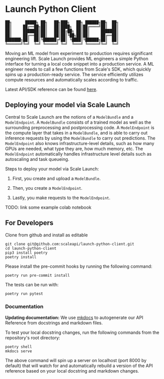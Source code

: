 # Launch Python Client
```
██╗      █████╗ ██╗   ██╗███╗   ██╗ ██████╗██╗  ██╗
██║     ██╔══██╗██║   ██║████╗  ██║██╔════╝██║  ██║
██║     ███████║██║   ██║██╔██╗ ██║██║     ███████║
██║     ██╔══██║██║   ██║██║╚██╗██║██║     ██╔══██║
███████╗██║  ██║╚██████╔╝██║ ╚████║╚██████╗██║  ██║
╚══════╝╚═╝  ╚═╝ ╚═════╝ ╚═╝  ╚═══╝ ╚═════╝╚═╝  ╚═╝
```

Moving an ML model from experiment to production requires significant engineering lift.
Scale Launch provides ML engineers a simple Python interface for turning a local code snippet into a production service.
A ML engineer needs to call a few functions from Scale's SDK, which quickly spins up a production-ready service.
The service efficiently utilizes compute resources and automatically scales according to traffic.

Latest API/SDK reference can be found [here](https://scaleapi.github.io/launch-python-client/).

## Deploying your model via Scale Launch

Central to Scale Launch are the notions of a `ModelBundle` and a `ModelEndpoint`.
A `ModelBundle` consists of a trained model as well as the surrounding preprocessing and postprocessing code.
A `ModelEndpoint` is the compute layer that takes in a `ModelBundle`, and is able to carry out inference requests
by using the `ModelBundle` to carry out predictions. The `ModelEndpoint` also knows infrastructure-level details,
such as how many GPUs are needed, what type they are, how much memory, etc. The `ModelEndpoint` automatically handles
infrastructure level details such as autoscaling and task queueing.

Steps to deploy your model via Scale Launch:

1. First, you create and upload a `ModelBundle`.

2. Then, you create a `ModelEndpoint`.

3. Lastly, you make requests to the `ModelEndpoint`.

TODO: link some example colab notebook


## For Developers

Clone from github and install as editable

```
git clone git@github.com:scaleapi/launch-python-client.git
cd launch-python-client
pip3 install poetry
poetry install
```

Please install the pre-commit hooks by running the following command:

```bash
poetry run pre-commit install
```

The tests can be run with:

```bash
poetry run pytest
```

### Documentation

**Updating documentation:**
We use [mkdocs](https://www.mkdocs.org/) to autogenerate our API Reference from docstrings and 
markdown files.

To test your local docstring changes, run the following commands from the repository's root directory:

```
poetry shell
mkdocs serve
```

The above command will spin up a server on localhost (port 8000 by default) that will watch for and
automatically rebuild a version of the API reference based on your local docstring and markdown
changes.
